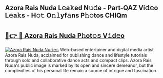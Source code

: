 ## Azora Rais Nuda L𝚎a𝚔ed N𝚞𝚍e - Part-QAZ Vi𝚍𝚎o L𝚎a𝚔s - H𝚘𝚝 O𝚗𝚕yf𝚊ns P𝚑𝚘tos CHlQm

# <h2><a href="http://kf3dlwf.oniu.top/?m=Azora+Rais+Nuda">🔗👉 🔴 Azora Rais Nuda P𝚑ot𝚘𝚜 V𝚒d𝚎o</a></h2>

[![Azora Rais Nuda Nu𝚍e𝚜](https://i.imgur.com/0qMVB7G.gif)](http://kf3dlwf.oniu.top/?m=Azora+Rais+Nuda)
Web-based entertainer and digital media artist Azora Rais Nuda, acclaimed for publishing dance and lifestyle tutorials through solo and collaborative dance acts and compact clips. Azora Rais Nuda's public image is marked by its open and sincere demeanor, but the complexities of his personal life remain a source of intrigue and fascination.  
